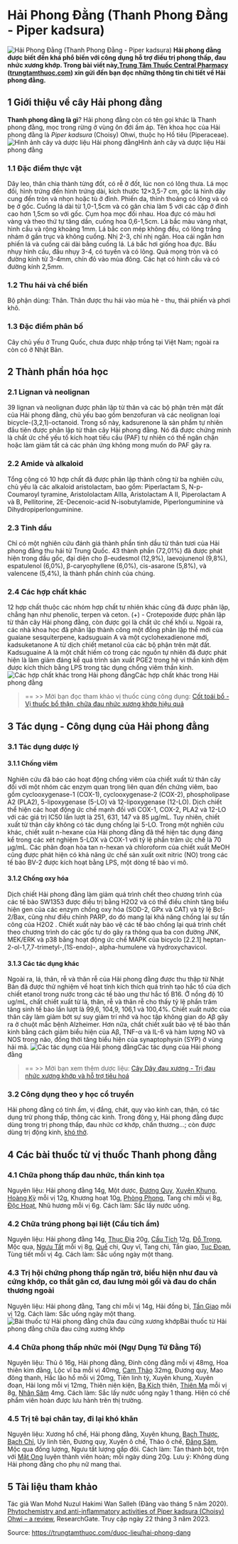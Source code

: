 # Hải Phong Đằng (Thanh Phong Đằng - Piper kadsura)

![Hải Phong Đằng \(Thanh Phong Đằng - Piper kadsura\)](https://trungtamthuoc.com/images/others/hai-phong-dang-1-7101.jpg)
**Hải phong đằng được biết đến khá phổ biến với công dụng hỗ trợ điều trị phong thấp, đau nhức xương khớp. Trong bài viết này,[Trung Tâm Thuốc Central Pharmacy](https://trungtamthuoc.com/ "Trung Tâm Thuốc Central Pharmacy") ([trungtamthuoc.com](https://trungtamthuoc.com/ "trungtamthuoc.com")) xin gửi đến bạn đọc những thông tin chi tiết về Hải phong đằng.**
##  1 Giới thiệu về cây Hải phong đằng
**Thanh phong đằng là gì**? Hải phong đằng còn có tên gọi khác là Thanh phong đằng, mọc trong rừng ở vùng ôn đới ấm áp.
Tên khoa học của Hải phong đằng là _Piper kadsura_ (Choisy) Ohwi, thuộc họ Hồ tiêu (Piperaceae).
![Hình ảnh cây và dược liệu Hải phong đằng](https://trungtamthuoc.com/images/item/hai-phong-dang-2.jpg)Hình ảnh cây và dược liệu Hải phong đằng
### 1.1 Đặc điểm thực vật
Dây leo, thân chia thành từng đốt, có rễ ở đốt, lúc non có lông thưa. Lá mọc đối, hình trứng đến hình trứng dài, kích thước 12×3,5-7 cm, gốc lá hình dây cung đến tròn và nhọn hoặc tù ở đỉnh. Phiến da, thỉnh thoảng có lông và có bẹ ở gốc. Cuống lá dài từ 1,0-1,5cm và có gân chia làm 5 với các cặp ở đỉnh cao hơn 1,5cm so với gốc. 
Cụm hoa mọc đối nhau. Hoa đực có màu hơi vàng và theo thứ tự tăng dần, cuống hoa 0,6-1,5cm. Lá bắc màu vàng nhạt, hình cầu và rộng khoảng 1mm. Lá bắc con mép không đều, có lông trắng nhám ở gần trục và không cuống. Nhị 2-3, chỉ nhị ngắn. Hoa cái ngắn hơn phiến lá và cuống cái dài bằng cuống lá. Lá bắc hơi giống hoa đực. Bầu nhụy hình cầu, đầu nhụy 3-4, có tuyến và có lông. Quả mọng tròn và có đường kính từ 3-4mm, chín đỏ vào mùa đông. Các hạt có hình cầu và có đường kính 2,5mm.
### 1.2 Thu hái và chế biến
Bộ phận dùng: Thân.
Thân được thu hái vào mùa hè - thu, thái phiến và phơi khô.
### 1.3 Đặc điểm phân bố
Cây chủ yếu ở Trung Quốc, chưa được nhập trồng tại Việt Nam; ngoài ra còn có ở Nhật Bản.
##  2 Thành phần hóa học
### 2.1 Lignan và neolignan
39 lignan và neolignan được phân lập từ thân và các bộ phận trên mặt đất của Hải phong đằng, chủ yếu bao gồm benzofuran và các neolignan loại bicycle-(3,2,1)-octanoid. Trong số này, kadsurenone là sản phẩm tự nhiên đầu tiên được phân lập từ thân cây Hải phong đằng. Nó đã được chứng minh là chất ức chế yếu tố kích hoạt tiểu cầu (PAF) tự nhiên có thể ngăn chặn hoặc làm giảm tất cả các phản ứng không mong muốn do PAF gây ra.
### 2.2 Amide và alkaloid
Tổng cộng có 10 hợp chất đã được phân lập thành công từ ba nghiên cứu, chủ yếu là các alkaloid aristolactam, bao gồm: Piperlactam S, N-p-Coumaroyl tyramine, Aristololactam AIIIa, Aristolactam A II, Piperolactam A và B, Pellitorine, 2E-Decenoic-acid N-isobutylamide, Piperlonguminine và Dihydropiperlonguminine.
### 2.3 Tinh dầu
Chỉ có một nghiên cứu đánh giá thành phần tinh dầu từ thân tươi của Hải phong đằng thu hái từ Trung Quốc. 43 thành phần (72,01%) đã được phát hiện trong dầu gốc, đại diện cho β-eudesmol (12,9%), laevojunenol (9,8%), espatulenol (6,0%), β-caryophyllene (6,0%), cis-asarone (5,8%), và valencene (5,4%), là thành phần chính của chúng.
### 2.4 Các hợp chất khác
12 hợp chất thuộc các nhóm hợp chất tự nhiên khác cũng đã được phân lập, chẳng hạn như phenolic, terpen và ceton. (+) - Crotepoxide được phân lập từ thân cây Hải phong đằng, còn được gọi là chất ức chế khối u. Ngoài ra, các nhà khoa học đã phân lập thành công một đồng phân lập thể mới của guaiane sesquiterpene, kadsuguain A và một cyclohexadienone mới, kadsuketanone A từ dịch chiết metanol của các bộ phận trên mặt đất. Kadsuguaine A là một chất hiếm có trong các nguồn tự nhiên đã được phát hiện là làm giảm đáng kể quá trình sản xuất PGE2 trong hệ vi thần kinh đệm được kích thích bằng LPS trong tác dụng chống viêm thần kinh.
![Các hợp chất khác trong Hải phong đằng](https://trungtamthuoc.com/images/item/hai-phong-dang-3.jpg)Các hợp chất khác trong Hải phong đằng
> == >> Mời bạn đọc tham khảo vị thuốc cùng công dụng: [Cốt toái bổ - Vị thuốc bổ thận, chữa đau nhức xương khớp hiệu quả](https://trungtamthuoc.com/duoc-lieu/cot-toai-bo)
##  3 Tác dụng - Công dụng của Hải phong đằng
### 3.1 Tác dụng dược lý
#### 3.1.1 Chống viêm 
Nghiên cứu đã báo cáo hoạt động chống viêm của chiết xuất từ thân cây đối với một nhóm các enzym quan trọng liên quan đến chứng viêm, bao gồm cyclooxygenase-1 (COX-1), cyclooxygenase-2 (COX-2), phospholipase A2 (PLA2), 5-lipoxygenase (5-LO) và 12-lipoxygenase (12-LO). Dịch chiết thể hiện các hoạt động ức chế mạnh đối với COX-1, COX-2, PLA2 và 12-LO với các giá trị IC50 lần lượt là 251, 631, 147 và 85 µg/mL. Tuy nhiên, chiết xuất từ thân cây không có tác dụng chống lại 5-LO. Trong một nghiên cứu khác, chiết xuất n-hexane của Hải phong đằng đã thể hiện tác dụng đáng kể trong các xét nghiệm 5-LOX và COX-1 với tỷ lệ phần trăm ức chế là 70 µg/mL. Các phân đoạn hòa tan n-hexan và chloroform của chiết xuất MeOH cũng được phát hiện có khả năng ức chế sản xuất oxit nitric (NO) trong các tế bào BV-2 được kích hoạt bằng LPS, một dòng tế bào vi mô. 
#### 3.1.2 Chống oxy hóa
Dịch chiết Hải phong đằng làm giảm quá trình chết theo chương trình của các tế bào SW1353 được điều trị bằng H2O2 và có thể điều chỉnh tăng biểu hiện gen của các enzym chống oxy hóa (SOD-2, GPx và CAT) và tỷ lệ Bcl-2/Bax, cũng như điều chỉnh PARP, do đó mang lại khả năng chống lại sự tấn công của H2O2 . Chiết xuất này bảo vệ các tế bào chống lại quá trình chết theo chương trình do các gốc tự do gây ra thông qua ba con đường JNK, MEK/ERK và p38 bằng hoạt động ức chế MAPK của bicyclo [2.2.1] heptan-2-ol-1,7,7-trimetyl-,(1S-endo)-, alpha-humulene và hydroxychavicol.
#### 3.1.3 Các tác dụng khác
Ngoài ra, lá, thân, rễ và thân rễ của Hải phong đằng được thu thập từ Nhật Bản đã được thử nghiệm về hoạt tính kích thích quá trình tạo hắc tố của dịch chiết etanol trong nước trong các tế bào ung thư hắc tố B16. Ở nồng độ 10 ug/mL, chất chiết xuất từ lá, thân, rễ và thân rễ cho thấy tỷ lệ phần trăm tăng sinh tế bào lần lượt là 99,6, 104,9, 106,1 và 100,4%.
Chiết xuất nước của thân cây làm giảm bớt sự suy giảm trí nhớ và học tập không gian do Aβ gây ra ở chuột mắc bệnh Alzheimer. Hơn nữa, chất chiết xuất bảo vệ tế bào thần kinh bằng cách giảm biểu hiện của Aβ, TNF-α và IL-6 và hàm lượng NO và NOS trong não, đồng thời tăng biểu hiện của synaptophysin (SYP) ở vùng hải mã. 
![Các tác dụng của Hải phong đằng](https://trungtamthuoc.com/images/item/hai-phong-dang-4.jpg)Các tác dụng của Hải phong đằng
> == >> Mời bạn xem thêm dược liệu: [Cây Dây đau xương - Trị đau nhức xương khớp và hỗ trợ tiêu hoá](https://trungtamthuoc.com/duoc-lieu/day-dau-xuong)
### 3.2 Công dụng theo y học cổ truyền
Hải phong đằng có tính ấm, vị đắng, chát, quy vào kinh can, thận, có tác dụng trừ phong thấp, thông các kinh.
Trong đông y, Hải phong đằng được dùng trong trị phong thấp, đau nhức cơ khớp, chấn thương…; còn được dùng trị động kinh, [khó thở](https://trungtamthuoc.com/bai-viet/huong-dan-chan-doan-va-xu-tri-tinh-trang-kho-tho "khó thở").
##  4 Các bài thuốc từ vị thuốc Thanh phong đằng
### 4.1 Chữa phong thấp đau nhức, thần kinh tọa
Nguyên liệu: Hải phong đằng 14g, Một dược, [Đương Quy](https://trungtamthuoc.com/hoat-chat/duong-quy "Đương Quy"), [Xuyên Khung](https://trungtamthuoc.com/hoat-chat/xuyen-khung "Xuyên Khung"), [Hoàng Kỳ](https://trungtamthuoc.com/duoc-lieu/hoang-ky "Hoàng Kỳ") mỗi vị 12g, Khương hoạt 10g, [Phòng Phong](https://trungtamthuoc.com/hoat-chat/phong-phong "Phòng Phong"), Tang chi mỗi vị 8g, [Độc Hoạt](https://trungtamthuoc.com/duoc-lieu/doc-hoat-04 "Độc Hoạt"), Nhũ hương mỗi vị 6g.
Cách làm: Sắc lấy nước uống.
### 4.2 Chữa trúng phong bại liệt (Cẩu tích ẩm)
Nguyên liệu: Hải phong đằng 14g, [Thục Địa](https://trungtamthuoc.com/hoat-chat/thuc-dia "Thục Địa") 20g, [Cẩu Tích](https://trungtamthuoc.com/duoc-lieu/cau-tich "Cẩu Tích") 12g, [Đỗ Trọng](https://trungtamthuoc.com/duoc-lieu/do-trong-48 "Đỗ Trọng"), Mộc qua, [Ngưu Tất](https://trungtamthuoc.com/hoat-chat/nguu-tat "Ngưu Tất") mỗi vị 8g, [Quế](https://trungtamthuoc.com/hoat-chat/que "Quế") chi, Quy vĩ, Tang chi, Tần giao, [Tục Đoạn](https://trungtamthuoc.com/duoc-lieu/tuc-doan "Tục Đoạn"), Tùng tiết mỗi vị 4g.
Cách làm: Sắc uống ngày một thang.
### 4.3 Trị hội chứng phong thấp ngăn trở, biểu hiện như đau và cứng khớp, co thắt gân cơ, đau lưng mỏi gối và đau do chấn thương ngoài
Nguyên liệu: Hải phong đằng, Tang chi mỗi vị 14g, Hải đồng bì, [Tần Giao](https://trungtamthuoc.com/hoat-chat/tan-giao "Tần Giao") mỗi vị 12g.
Cách làm: Sắc uống ngày một thang. 
![Bài thuốc từ Hải phong đằng chữa đau cứng xương khớp](https://trungtamthuoc.com/images/item/hai-phong-dang-5.jpg)Bài thuốc từ Hải phong đằng chữa đau cứng xương khớp
### 4.4 Chữa phong thấp nhức mỏi (Ngự Dụng Tứ Đằng Tố)
Nguyên liệu: Thủ ô 16g, Hải phong đằng, Đinh công đằng mỗi vị 48mg, Hoa thiên kim đằng, Lộc vĩ ba mỗi vị 40mg, [Cam Thảo](https://trungtamthuoc.com/duoc-lieu/cam-thao-32 "Cam Thảo") 32mg, Đương quy, Mao đông thanh, Hắc lão hổ mỗi vị 20mg, Tiên linh tỳ, Xuyên khung, Xuyên đoạn, Hải long mỗi vị 12mg, Thiên niên kiện, [Ba Kích](https://trungtamthuoc.com/duoc-lieu/ba-kich-27 "Ba Kích") thiên, [Thiên Ma](https://trungtamthuoc.com/hoat-chat/thien-ma "Thiên Ma") mỗi vị 8g, [Nhân Sâm](https://trungtamthuoc.com/duoc-lieu/nhan-sam "Nhân Sâm") 4mg.
Cách làm: Sắc lấy nước uống ngày 1 thang. Hiện có chế phẩm viên hoàn được lưu hành trên thị trường.
### 4.5 Trị tê bại chân tay, đi lại khó khăn
Nguyên liệu: Xương hổ chế, Hải phong đằng, Xuyên khung, [Bạch Thược](https://trungtamthuoc.com/duoc-lieu/bach-thuoc "Bạch Thược"), [Bạch Chỉ](https://trungtamthuoc.com/duoc-lieu/bach-chi-42 "Bạch Chỉ"), Uy linh tiên, Đương quy, Xuyên ô chế, Thảo ô chế, [Đẳng Sâm](https://trungtamthuoc.com/duoc-lieu/dang-sam "Đẳng Sâm"), Mộc qua đồng lượng, Ngưu tất lượng gấp đôi.
Cách làm: Tán thành bột, trộn với [Mật Ong](https://trungtamthuoc.com/hoat-chat/mat-ong "Mật Ong") luyện thành viên hoàn; mỗi ngày dùng 20g.
Lưu ý: Không dùng Hải phong đằng cho phụ nữ mang thai.
##  5 Tài liệu tham khảo
Tác giả Wan Mohd Nuzul Hakimi Wan Salleh (Đăng vào tháng 5 năm 2020). [Phytochemistry and anti-inflammatory activities of Piper kadsura (Choisy) Ohwi – a review](https://www.researchgate.net/publication/341816094_Phytochemistry_and_anti-inflammatory_activities_of_Piper_kadsura_Choisy_Ohwi_-a_review), ResearchGate. Truy cập ngày 22 tháng 3 năm 2023. 


Source: https://trungtamthuoc.com/duoc-lieu/hai-phong-dang